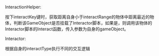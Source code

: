InteractionHelper:

按下interactKey键时，获取距离自身小于interactRange的物体中距离最近的物体，判断该GameObject是否挂载了Interactor脚本，如果是，则调用该物体的Interactor脚本的Interact函数，传入参数为自身的gameObject。

Interactor:

根据自身的interactType执行不同的交互逻辑

